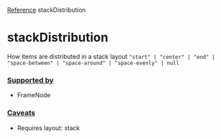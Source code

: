 [Reference](https://www.framer.com/developers/reference)
stackDistribution
# stackDistribution
How items are distributed in a stack layout
`"start" | "center" | "end" | "space-between" | "space-around" | "space-evenly" | null`
### [Supported by](https://www.framer.com/developers/reference/plugins-traits-stack-distribution#supported-by)
  * FrameNode


### [Caveats](https://www.framer.com/developers/reference/plugins-traits-stack-distribution#caveats)
  * Requires layout: stack



